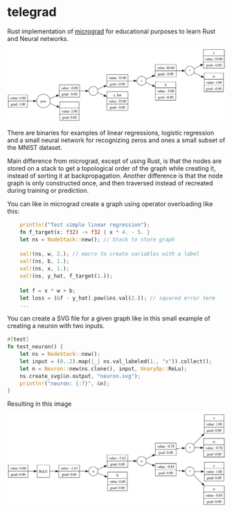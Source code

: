 # telegrad

Rust implementation of [micrograd](https://github.com/karpathy/micrograd) for educational purposes to learn Rust and Neural networks.

![alt text](linear_regression.svg)

There are binaries for examples of linear regressions, logistic regression and a small neural network for recognizing zeros and ones a small subset of the MNIST dataset.

Main difference from micrograd, except of using Rust, is that the nodes are stored on a stack to get a topological order of the graph while creating it, instead of sorting it at backpropagation. Another difference is that the node graph is only constructed once, and then traversed instead of recreated during training or prediction.

You can like in micrograd create a graph using operator overloading like this:

```rust
    println!("Test simple linear regression");
    fn f_target(x: f32) -> f32 { x * 4. - 5. }
    let ns = NodeStack::new(); // Stack to store graph

    val!(ns, w, 2.); // macro to create variables with a label
    val!(ns, b, 1.);
    val!(ns, x, 1.);
    val!(ns, y_hat, f_target(1.));

    let f = x * w + b;
    let loss = (&f - y_hat).pow(&ns.val(2.)); // squared error term
    ...
```

You can create a SVG file for a given graph like in this small example of creating a neuron with two inputs.

```rust
#[test]
fn test_neuron() {
    let ns = NodeStack::new();
    let input = (0..2).map(|_| ns.val_labeled(1., "x")).collect();
    let n = Neuron::new(ns.clone(), input, UnaryOp::ReLu);
    ns.create_svg(&n.output, "neuron.svg");
    println!("neuron: {:?}", &n);
}
```
Resulting in this image

![alt text](neuron.svg)